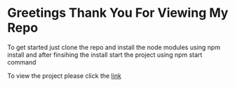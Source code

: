 # Greetings Thank You For Viewing My Repo

To get started just clone the repo and install the node modules using npm install and after finsihing the install start the project using npm start command

To view the project please click the [link](https://lucid-austin-d8fbdf.netlify.app/)
